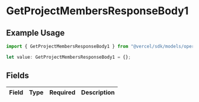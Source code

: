 # GetProjectMembersResponseBody1

## Example Usage

```typescript
import { GetProjectMembersResponseBody1 } from "@vercel/sdk/models/operations/getprojectmembers.js";

let value: GetProjectMembersResponseBody1 = {};
```

## Fields

| Field       | Type        | Required    | Description |
| ----------- | ----------- | ----------- | ----------- |